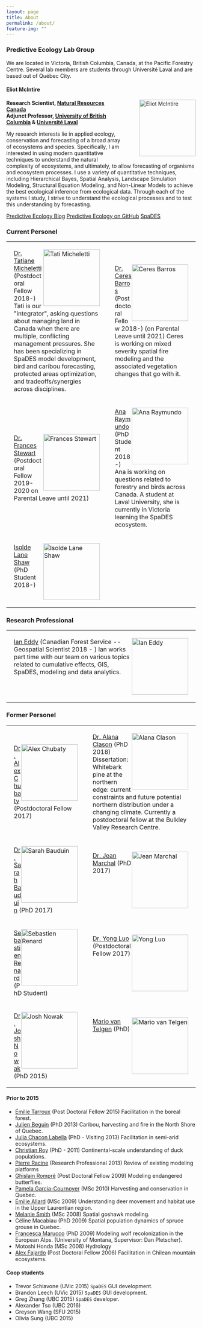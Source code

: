 ```yaml
---
layout: page
title: About
permalink: /about/
feature-img: ""
---
```

<link href="stylesheets/main.css" rel="stylesheet" />


### Predictive Ecology Lab Group

We are located in Victoria, British Columbia, Canada, at the Pacific Forestry Centre. Several lab members are students through Université Laval and are based out of Québec City.

#### Eliot McIntire  

<div style="float:right; padding:0px 0px 10px 50px;">
<img src="{{ site.baseurl }}/img/people/EliotMcIntire.jpg" alt="Eliot McIntire" width="150"/>
</div>

**Research Scientist, [Natural Resources Canada](www.nrcan.gc.ca/home)**  
**Adjunct Professor, [University of British Columbia](www.ubc.ca) & [Université Laval](www.ulaval.ca)**

<div>
My research interests lie in applied ecology, conservation and forecasting of a broad array of ecosystems and species. Specifically, I am interested in using modern quantitative techniques to understand the natural complexity of ecosystems, and ultimately, to allow forecasting of organisms and ecosystem processes. I use a variety of quantitative techniques, including Hierarchical Bayes, Spatial Analysis, Landscape Simulation Modeling, Structural Equation Modeling, and Non-Linear Models to achieve the best ecological inference from ecological data. Through each of the systems I study, I strive to understand the ecological processes and to test this understanding by forecasting.
</div>

[Predictive Ecology Blog](https://predictiveecology.org/)
[Predictive Ecology on GitHub](https://github.com/PredictiveEcology)
[SpaDES](https://spades.predictiveecology.org)

### Current Personel


<link href="stylesheets/main.css" rel="stylesheet" />

<table rules=none border="0" width="100%">
<tr>

  <td style="padding:20px 20px 20px 20px;">
    <img style="float:right" src="https://borealbirds.ualberta.ca/wp-content/uploads/sites/85/2019/07/TatiMichelleti.jpg" alt="Tati Micheletti" width="150"/>
    <a href="https://github.com/tati-micheletti/">Dr. Tatiane Micheletti</a>
  (Postdoctoral Fellow 2018-) Tati is our "integrator", asking questions about managing land in Canada when there are multiple, conflicting management pressures. She has been specializing in SpaDES model development, bird and caribou forecasting, protected areas optimization, and tradeoffs/synergies across disciplines.
  </td>

  <td style="padding:20px 20px 20px 20px;">
    <img style="float:right" src="https://i1.rgstatic.net/ii/profile.image/705102948093955-1545121051789_Q512/Ceres_Barros.jpg" alt="Ceres Barros" width="150"/>
    <a href="https://ceresbarros.wordpress.com/">Dr. Ceres Barros</a> (Postdoctoral Fellow 2018-) (on Parental Leave until 2021) Ceres is working on mixed severity spatial fire modeling and the associated vegetation changes that go with it. 
  </td>

</tr>

<tr>
  <td style="padding:20px 20px 20px 20px;">
    <img style="float:right" src="http://www.stewartresearch.ca/uploads/4/5/7/0/45702893/francesstewart_orig.jpg" alt="Frances Stewart" width="150"/>
    <a href="http://www.stewartresearch.ca/">Dr. Frances Stewart</a>
  (Postdoctoral Fellow 2019-2020 on Parental Leave until 2021)
  </td>


  <td style="padding:20px 20px 20px 20px;">
      <img style="float:right" src="https://borealbirds.ualberta.ca/wp-content/uploads/sites/85/2019/07/AnaRaymundo.jpg" alt="Ana Raymundo" width="150"/>
    <a href="https://borealbirds.ualberta.ca/2019/07/11/ana-raymundo/">Ana Raymundo</a> 
    (PhD Student 2018-)
    Ana is working on questions related to forestry and birds across Canada. A student at Laval University, she is currently in Victoria learning the SpaDES ecosystem.
  </td>

</tr>

<tr>
  <td style="padding:20px 20px 20px 20px;">
    <img style="float:right" src="https://borealbirds.ualberta.ca/wp-content/uploads/sites/85/2019/07/IsoldeLaneShaw.jpg" alt="Isolde Lane Shaw" width="150"/>
    <a href="https://borealbirds.ualberta.ca/2019/07/11/isolde-lane-shaw/">Isolde Lane Shaw</a> (PhD Student 2018-)
    
  </td>
</tr>

</table>

### Research Professional

<table rules=none border="0" width="100%">
<tr>

  <td style="padding:20px 20px 20px 20px;">
    <img style="float:right" src="https://i1.rgstatic.net/ii/profile.image/382695852003328-1468253209265_Q128/Ian_Eddy.jpg" alt="Ian Eddy" width="150"/>
    <a href="https://ca.linkedin.com/in/ian-eddy">Ian Eddy</a>
  (Canadian Forest Service -- Geospatial Scientist 2018 - ) Ian works part time with our team on various topics related to cumulative effects, GIS, SpaDES, modeling and data analytics.
  </td>
</tr>

</table>

### Former Personel

<table rules=none border="0">
<tr>

  <td style="padding:20px 20px 20px 20px;">
    <img style="float:right" src="https://friresearch.ca/sites/default/files/styles/fri_people_large/public/user-pictures/HLP_2018_07_alex-chubaty-headshot_web.jpg" alt="Alex Chubaty" width="150"/>
    <a href="https://alexchubaty.com">Dr. Alex Chubaty</a>
  (Postdoctoral Fellow 2017)
  </td>

  <td style="padding:20px 20px 20px 20px;">
    <img style="float:right" src="https://bvcentre.ca/images/made/images/uploads/people_photos/Alana_Clason_200_300.jpg" alt="Alana Clason" width="150"/>
    <a href="https://bvcentre.ca/index.php/people/bio/alana_clason1">Dr. Alana Clason</a> (PhD 2018) 
    Dissertation: Whitebark pine at the northern edge: current constraints and future potential northern distribution under a changing climate.
    Currently a postdoctoral fellow at the Bulkley Valley Research Centre.
  </td>

</tr>

<tr>
  <td style="padding:20px 20px 20px 20px;">
    <img style="float:right" src="https://www.sarahbauduin.fr/wp-content/uploads/2019/08/BauduinSarah_profil.jpg" alt="Sarah Bauduin" width="150"/>
    <a href="https://www.sarahbauduin.fr/">Dr. Sarah Bauduin</a>
  (PhD 2017)
  </td>

  <td style="padding:20px 20px 20px 20px;">
      <img style="float:right" src="https://www.wavx.ca/theme/images/faces/jean_marchal.png" alt="Jean Marchal" width="150"/>
    <a href="https://www.wavx.ca/">Dr. Jean Marchal</a> 
    (PhD 2017)
  </td>

</tr>

<tr>
  <td style="padding:20px 20px 20px 20px;">
    <img style="float:right" src="https://i1.rgstatic.net/ii/profile.image/288757442990080-1445856547205_Q512/Sebastien_Renard2.jpg" alt="Sebastien Renard" width="150"/>
    <a href="https://www.researchgate.net/profile/Sebastien_Renard2">Sebastien Renard</a> (PhD Student)
    
  </td>
  
  <td style="padding:20px 20px 20px 20px;">
    <img style="float:right" src="https://sites.google.com/a/lakeheadu.ca/yong-luo/_/rsrc/1406753393787/home/Yong.jpg" alt="Yong Luo" width="150"/>
    <a href="https://sites.google.com/a/lakeheadu.ca/yong-luo/home">Dr. Yong Luo</a> (Postdoctoral Fellow 2017)
    
  </td>
</tr>



<tr>
  <td style="padding:20px 20px 20px 20px;">
    <img style="float:right" src="https://www.cfc.umt.edu/research/lukacslab/imx/Josh%20Nowak_2018.jpg" alt="Josh Nowak" width="150"/>
    <a href="https://www.speedgoat.io/story/">Dr. Josh Nowak</a> (PhD 2015)
    
  </td>
  
  <td style="padding:20px 20px 20px 20px;">
    <img style="float:right" src="https://i1.rgstatic.net/ii/profile.image/426959055396868-1478806379526_Q512/Mario_Van_Telgen.jpg" alt="Mario van Telgen" width="150"/>
    <a href="https://www.researchgate.net/profile/Mario_Van_Telgen">Mario van Telgen</a> (PhD)
    
  </td>

</tr>


</table>

#### Prior to 2015

- [Émilie Tarroux](https://chaireafd.uqat.ca/chercheurs/PageIndividus_f.asp?IdCollaboration=50) (Post Doctoral Fellow 2015) Facilitation in the boreal forest.
- [Julien Beguin](http://www.cef-cfr.ca/index.php?n=Membres.JulienBeguin) (PhD 2013) Caribou, harvesting and fire in the North Shore of Quebec.
- [Julia Chacon Labella](https://www.researchgate.net/profile/Julia_Chacon-Labella/) (PhD - Visiting 2013) Facilitation in semi-arid ecosystems.
- [Christian Roy](https://www.researchgate.net/profile/Christian_Roy4) (PhD - 2011) Continental-scale understanding of duck populations.
- [Pierre Racine](http://www.cef-cfr.ca/index.php?n=Membres.PierreRacine) (Research Professional 2013) Review of existing modeling platforms
- [Ghislain Rompré](http://www.cef-cfr.ca/index.php?n=Membres.GhislainRompre) (Post Doctoral Fellow 2009) Modeling endangered butterflies.
- [Pamela Garcia-Cournoyer](http://www.cef-cfr.ca/index.php?n=Membres.PamelaGarciaCournoyer) (MSc 2010) Harvesting and conservation in Quebec.
- [Émilie Allard](http://www.cef-cfr.ca/index.php?n=Membres.EmilieAllard) (MSc 2009) Understanding deer movement and habitat use in the Upper Laurentian region. 
- [Melanie Smith](https://ak.audubon.org/melanie-smith-science-director) (MSc 2008) Spatial goshawk modeling.
- Céline Macabiau (PhD 2009) Spatial population dynamics of spruce grouse in Quebec.
- [Francesca Marucco](https://www.researchgate.net/profile/Francesca_Marucco) (PhD 2009) Modeling wolf recolonization in the European Alps. (University of Montana, Supervisor: Dan Pletscher).
- Motoshi Honda (MSc 2008) Hydrology
- [Alex Fajardo](https://sites.google.com/site/alexfajardosite/) (Post Doctoral Fellow 2006) Facilitation in Chilean mountain ecosystems.

#### Coop students

- Trevor Schiavone (UVic 2015) `SpaDES` GUI development.
- Brandon Leech (UVic 2015) `SpaDES` GUI development.
- Greg Zhang (UBC 2015) `SpaDES` developer.
- Alexander Tso (UBC 2016)
- Greyson Wang (SFU 2015)
- Olivia Sung (UBC 2015)


